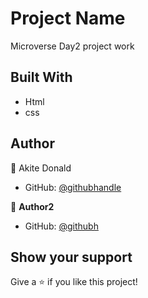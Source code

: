 # Project Name

Microverse Day2 project work


## Built With

- Html
- css

## Author

👤 Akite Donald

- GitHub: [@githubhandle](https://github.com/githubhandle)


👤 **Author2**

- GitHub: [@githubh](https://github.com/quavo19)


## Show your support

Give a ⭐️ if you like this project!
